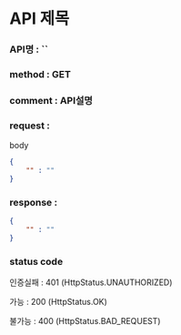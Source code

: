 # API 제목
### API명 : ``

### method : GET

### comment : API설명

### request :

body
~~~json
{
    "" : ""
}
~~~

### response :
~~~json
{
    "" : ""
}
~~~
### status code
인증실패 : 401 (HttpStatus.UNAUTHORIZED)

가능 : 200 (HttpStatus.OK)

불가능 : 400 (HttpStatus.BAD_REQUEST)